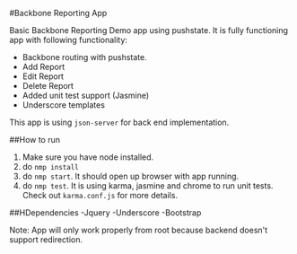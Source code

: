 #Backbone Reporting App

Basic Backbone Reporting Demo app using pushstate. It is fully functioning app with following functionality:
- Backbone routing with pushstate.
- Add Report
- Edit Report
- Delete Report
- Added unit test support (Jasmine)
- Underscore templates

This app is using `json-server` for back end implementation.  

##How to run 

1. Make sure you have node installed.  
2. do `nmp install`
3. do `nmp start`. It should open up browser with app running.
4. do `nmp test`. It is using karma, jasmine and chrome to run unit tests. Check out `karma.conf.js` for more details.

##HDependencies
-Jquery
-Underscore
-Bootstrap 

Note: App will only work properly from root because backend doesn't support redirection.